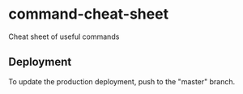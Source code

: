 # command-cheat-sheet

Cheat sheet of useful commands

## Deployment

To update the production deployment, push to the "master" branch.
